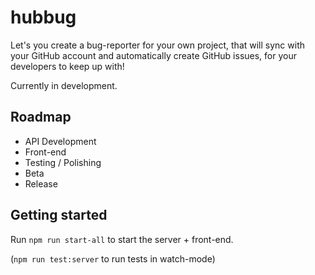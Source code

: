 # hubbug
Let's you create a bug-reporter for your own project, that will sync with your GitHub account and automatically create GitHub issues, for your developers to keep up with!

Currently in development.

## Roadmap
* API Development
* Front-end
* Testing / Polishing
* Beta
* Release

## Getting started
Run `npm run start-all` to start the server + front-end.

(`npm run test:server` to run tests in watch-mode)
